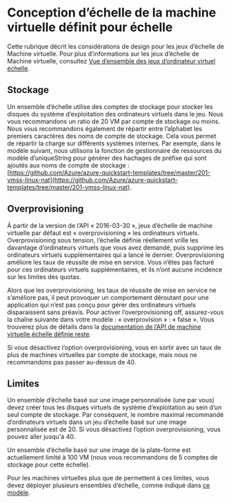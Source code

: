 <properties
    pageTitle="Conception d’échelle de l’ordinateur virtuel définit pour échelle | Microsoft Azure"
    description="En savoir plus sur la conception de vos jeux d’échelle de Machine virtuelle pour échelle"
    keywords="échelle de machine virtuelle de la machine virtuelle Linux définit" 
    services="virtual-machine-scale-sets"
    documentationCenter=""
    authors="gatneil"
    manager="madhana"
    editor="tysonn"
    tags="azure-resource-manager" />

<tags
    ms.service="virtual-machine-scale-sets"
    ms.workload="na"
    ms.tgt_pltfrm="vm-linux"
    ms.devlang="na"
    ms.topic="article"
    ms.date="07/28/2016"
    ms.author="gatneil"/>

# <a name="designing-vm-scale-sets-for-scale"></a>Conception d’échelle de la machine virtuelle définit pour échelle

Cette rubrique décrit les considérations de design pour les jeux d’échelle de Machine virtuelle. Pour plus d’informations sur les jeux d’échelle de Machine virtuelle, consultez [Vue d’ensemble des jeux d’ordinateur virtuel échelle](virtual-machine-scale-sets-overview.md).


## <a name="storage"></a>Stockage

Un ensemble d’échelle utilise des comptes de stockage pour stocker les disques du système d’exploitation des ordinateurs virtuels dans le jeu. Nous vous recommandons un ratio de 20 VM par compte de stockage ou moins. Nous vous recommandons également de répartir entre l’alphabet les premiers caractères des noms de compte de stockage. Cela vous permet de répartir la charge sur différents systèmes internes. Par exemple, dans le modèle suivant, nous utilisons la fonction de gestionnaire de ressources du modèle d’uniqueString pour générer des hachages de préfixe qui sont ajoutés aux noms de compte de stockage : [https://github.com/Azure/azure-quickstart-templates/tree/master/201-vmss-linux-nat](https://github.com/Azure/azure-quickstart-templates/tree/master/201-vmss-linux-nat).


## <a name="overprovisioning"></a>Overprovisioning

À partir de la version de l’API « 2016-03-30 », jeux d’échelle de machine virtuelle par défaut est « overprovisioning » les ordinateurs virtuels. Overprovisioning sous tension, l’échelle définie réellement vrille les davantage d’ordinateurs virtuels que vous avez demandé, puis supprime les ordinateurs virtuels supplémentaires qui a lancé le dernier. Overprovisioning améliore les taux de réussite de mise en service. Vous n’êtes pas facturé pour ces ordinateurs virtuels supplémentaires, et ils n’ont aucune incidence sur les limites des quotas.

Alors que les overprovisioning, les taux de réussite de mise en service ne s’améliore pas, il peut provoquer un comportement déroutant pour une application qui n’est pas conçu pour gérer des ordinateurs virtuels disparaissent sans préavis. Pour activer l’overprovisioning off, assurez-vous la chaîne suivante dans votre modèle : « overprovision » : « false ». Vous trouverez plus de détails dans la [documentation de l’API de machine virtuelle échelle définie reste](https://msdn.microsoft.com/library/azure/mt589035.aspx).

Si vous désactivez l’option overprovisioning, vous en sortir avec un taux de plus de machines virtuelles par compte de stockage, mais nous ne recommandons pas passer au-dessus de 40.


## <a name="limits"></a>Limites
Un ensemble d’échelle basé sur une image personnalisée (une par vous) devez créer tous les disques virtuels de système d’exploitation au sein d’un seul compte de stockage. Par conséquent, le nombre maximal recommandé d’ordinateurs virtuels dans un jeu d’échelle basé sur une image personnalisée est de 20. Si vous désactivez l’option overprovisioning, vous pouvez aller jusqu'à 40.

Un ensemble d’échelle basé sur une image de la plate-forme est actuellement limité à 100 VM (nous vous recommandons de 5 comptes de stockage pour cette échelle).

Pour les machines virtuelles plus que de permettent à ces limites, vous devez déployer plusieurs ensembles d’échelle, comme indiqué dans [ce modèle](https://github.com/Azure/azure-quickstart-templates/tree/master/301-custom-images-at-scale).